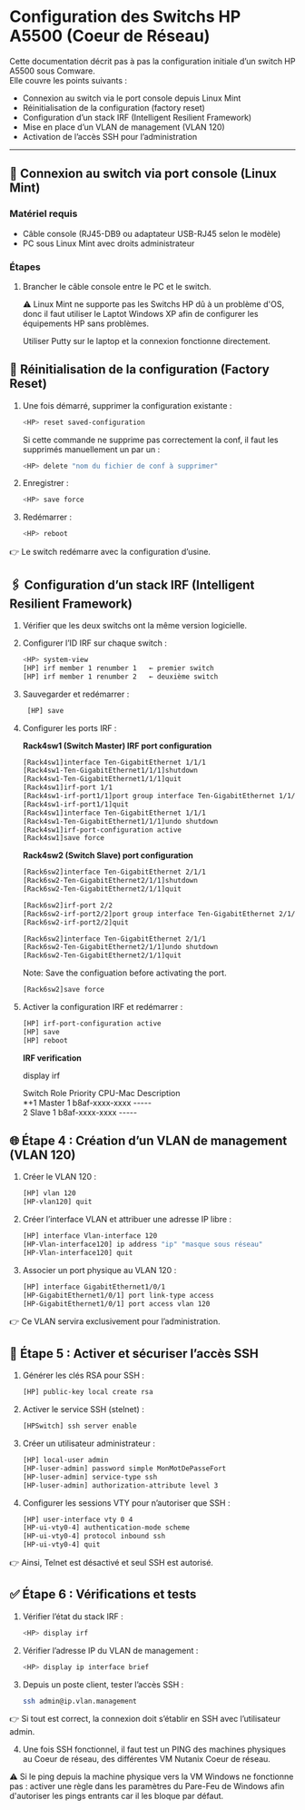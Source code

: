 # Configuration des Switchs HP A5500 (Coeur de Réseau)

Cette documentation décrit pas à pas la configuration initiale d’un switch HP A5500 sous Comware.  
Elle couvre les points suivants :  

- Connexion au switch via le port console depuis Linux Mint  
- Réinitialisation de la configuration (factory reset)  
- Configuration d’un stack IRF (Intelligent Resilient Framework)
- Mise en place d’un VLAN de management (VLAN 120)  
- Activation de l’accès SSH pour l’administration  

---

## 🔌 Connexion au switch via port console (Linux Mint)

### Matériel requis
- Câble console (RJ45-DB9 ou adaptateur USB-RJ45 selon le modèle)
- PC sous Linux Mint avec droits administrateur

### Étapes
1. Brancher le câble console entre le PC et le switch.  

   ⚠️ Linux Mint ne supporte pas les Switchs HP dû à un problème d'OS, donc il faut utiliser le Laptot Windows XP afin de configurer les équipements HP sans problèmes.

   Utiliser Putty sur le laptop et la connexion fonctionne directement.

## 🔄 Réinitialisation de la configuration (Factory Reset)

1. Une fois démarré, supprimer la configuration existante :
   ```bash
   <HP> reset saved-configuration
   ```

   Si cette commande ne supprime pas correctement la conf, il faut les supprimés manuellement un par un : 
   
   ```bash
   <HP> delete "nom du fichier de conf à supprimer" 
   ```

2. Enregistrer : 

   ```bash
   <HP> save force 
   ```

3. Redémarrer :

   ```bash
   <HP> reboot
   ```

👉 Le switch redémarre avec la configuration d’usine.

## 🖇 Configuration d’un stack IRF (Intelligent Resilient Framework)

1. Vérifier que les deux switchs ont la même version logicielle.
2. Configurer l’ID IRF sur chaque switch :
   ```bash
   <HP> system-view
   [HP] irf member 1 renumber 1   ← premier switch
   [HP] irf member 1 renumber 2   ← deuxième switch
   ```

3. Sauvegarder et redémarrer :
   ```bash
    [HP] save
    ```

4. Configurer les ports IRF :<br>

   **Rack4sw1 (Switch Master) IRF port configuration**<br>
   ```bash
   [Rack4sw1]interface Ten-GigabitEthernet 1/1/1
   [Rack4sw1-Ten-GigabitEthernet1/1/1]shutdown
   [Rack4sw1-Ten-GigabitEthernet1/1/1]quit
   [Rack4sw1]irf-port 1/1
   [Rack4sw1-irf-port1/1]port group interface Ten-GigabitEthernet 1/1/1
   [Rack4sw1-irf-port1/1]quit
   [Rack4sw1]interface Ten-GigabitEthernet 1/1/1
   [Rack4sw1-Ten-GigabitEthernet1/1/1]undo shutdown
   [Rack4sw1]irf-port-configuration active
   [Rack4sw1]save force 
   ```

   **Rack4sw2 (Switch Slave) port configuration**<br>
   ```bash
   [Rack6sw2]interface Ten-GigabitEthernet 2/1/1
   [Rack6sw2-Ten-GigabitEthernet2/1/1]shutdown
   [Rack6sw2-Ten-GigabitEthernet2/1/1]quit
   ```

   ```bash
   [Rack6sw2]irf-port 2/2
   [Rack6sw2-irf-port2/2]port group interface Ten-GigabitEthernet 2/1/1
   [Rack6sw2-irf-port2/2]quit
   ```

   ```bash
   [Rack6sw2]interface Ten-GigabitEthernet 2/1/1
   [Rack6sw2-Ten-GigabitEthernet2/1/1]undo shutdown
   [Rack6sw2-Ten-GigabitEthernet2/1/1]quit
   ```

   Note: Save the configuation before activating the port.

   ```bash
   [Rack6sw2]save force 
   ```

5. Activer la configuration IRF et redémarrer :
   ```bash
   [HP] irf-port-configuration active
   [HP] save
   [HP] reboot
   ```

   **IRF verification**

   <Rack4sw1>display irf<br>

   Switch  Role   Priority  CPU-Mac         Description<br>
   *+1   Master  1         b8af-xxxx-xxxx  -----<br>
     2   Slave   1         b8af-xxxx-xxxx  -----

## 🌐 Étape 4 : Création d’un VLAN de management (VLAN 120)

1. Créer le VLAN 120 :<br>
   ```bash
   [HP] vlan 120
   [HP-vlan120] quit
   ```
2. Créer l’interface VLAN et attribuer une adresse IP libre :<br>
   ```bash
   [HP] interface Vlan-interface 120
   [HP-Vlan-interface120] ip address "ip" "masque sous réseau"
   [HP-Vlan-interface120] quit
   ```
3. Associer un port physique au VLAN 120 :<br>
   ```bash
   [HP] interface GigabitEthernet1/0/1
   [HP-GigabitEthernet1/0/1] port link-type access
   [HP-GigabitEthernet1/0/1] port access vlan 120
   ```

👉 Ce VLAN servira exclusivement pour l’administration.

## 🔐 Étape 5 : Activer et sécuriser l’accès SSH

1. Générer les clés RSA pour SSH :
   ```bash
   [HP] public-key local create rsa
   ```

2. Activer le service SSH (stelnet) :
   ```bash
   [HPSwitch] ssh server enable
   ```

3. Créer un utilisateur administrateur :
   ```bash
   [HP] local-user admin
   [HP-luser-admin] password simple MonMotDePasseFort
   [HP-luser-admin] service-type ssh
   [HP-luser-admin] authorization-attribute level 3
   ```
   
4. Configurer les sessions VTY pour n’autoriser que SSH :
   ```bash
   [HP] user-interface vty 0 4
   [HP-ui-vty0-4] authentication-mode scheme
   [HP-ui-vty0-4] protocol inbound ssh
   [HP-ui-vty0-4] quit
   ```

👉 Ainsi, Telnet est désactivé et seul SSH est autorisé.

## ✅ Étape 6 : Vérifications et tests

1. Vérifier l’état du stack IRF :
   ```bash
   <HP> display irf
   ```

2. Vérifier l’adresse IP du VLAN de management :
   ```bash
   <HP> display ip interface brief
   ```

3. Depuis un poste client, tester l’accès SSH :
   ```bash
   ssh admin@ip.vlan.management
   ```

👉 Si tout est correct, la connexion doit s’établir en SSH avec l’utilisateur admin.


4. Une fois SSH fonctionnel, il faut test un PING des machines physiques au Coeur de réseau, des différentes VM Nutanix Coeur de réseau.

⚠️ Si le ping depuis la machine physique vers la VM Windows ne fonctionne pas : activer une règle dans les paramètres du Pare-Feu de Windows afin d'autoriser les pings entrants car il les bloque par défaut.